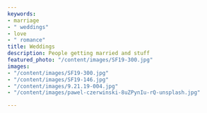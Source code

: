```yaml
---
keywords:
- marriage
- " weddings"
- love
- " romance"
title: Weddings
description: People getting married and stuff
featured_photo: "/content/images/SF19-300.jpg"
images:
- "/content/images/SF19-300.jpg"
- "/content/images/SF19-146.jpg"
- "/content/images/9.21.19-004.jpg"
- "/content/images/pawel-czerwinski-8uZPynIu-rQ-unsplash.jpg"

---
```

